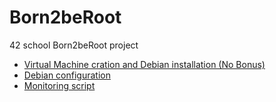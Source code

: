 # Born2beRoot
42 school Born2beRoot project

- [Virtual Machine cration and Debian installation (No Bonus)](./install.md)
- [Debian configuration](./debian.md)
- [Monitoring script](./monitoring.sh)
